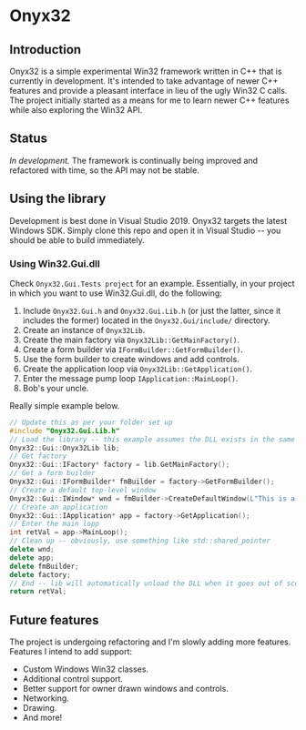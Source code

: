 # Onyx32

## Introduction

Onyx32 is a simple experimental Win32 framework written in C++ that is currently in development. It's intended to take advantage of newer C++ features and provide a pleasant interface in lieu of the ugly Win32 C calls. The project initially started as a means for me to learn newer C++ features while also exploring the Win32 API.

## Status

_In development._ The framework is continually being improved and refactored with time, so the API may not be stable.

## Using the library

Development is best done in Visual Studio 2019. Onyx32 targets the latest Windows SDK. Simply clone this repo and open it in Visual Studio -- you should be able to build immediately.

### Using Win32.Gui.dll

Check `Onyx32.Gui.Tests project` for an example. Essentially, in your project in which you want to use Win32.Gui.dll, do the following:

1. Include `Onyx32.Gui.h` and `Onyx32.Gui.Lib.h` (or just the latter, since it includes the former) located in the `Onyx32.Gui/include/` directory.
2. Create an instance of `Onyx32Lib`.
3. Create the main factory via `Onyx32Lib::GetMainFactory()`.
4. Create a form builder via `IFormBuilder::GetFormBuilder()`.
5. Use the form builder to create windows and add controls.
6. Create the application loop via `Onyx32Lib::GetApplication()`.
7. Enter the message pump loop `IApplication::MainLoop()`.
8. Bob's your uncle.

Really simple example below.

```C++
// Update this as per your folder set up
#include "Onyx32.Gui.Lib.h"
// Load the library -- this example assumes the DLL exists in the same directory as your executable
Onyx32::Gui::Onyx32Lib lib;
// Get factory
Onyx32::Gui::IFactory* factory = lib.GetMainFactory();
// Get a form builder
Onyx32::Gui::IFormBuilder* fmBuilder = factory->GetFormBuilder();
// Create a default top-level window
Onyx32::Gui::IWindow* wnd = fmBuilder->CreateDefaultWindow(L"This is a test", 500, 500);
// Create an application
Onyx32::Gui::IApplication* app = factory->GetApplication();
// Enter the main lopp
int retVal = app->MainLoop();
// Clean up -- obviously, use something like std::shared_pointer
delete wnd;
delete app;
delete fmBuilder;
delete factory;
// End -- lib will automatically unload the DLL when it goes out of scope
return retVal;
```

## Future features

The project is undergoing refactoring and I'm slowly adding more features. Features I intend to add support:

* Custom Windows Win32 classes.
* Additional control support.
* Better support for owner drawn windows and controls.
* Networking.
* Drawing.
* And more!

